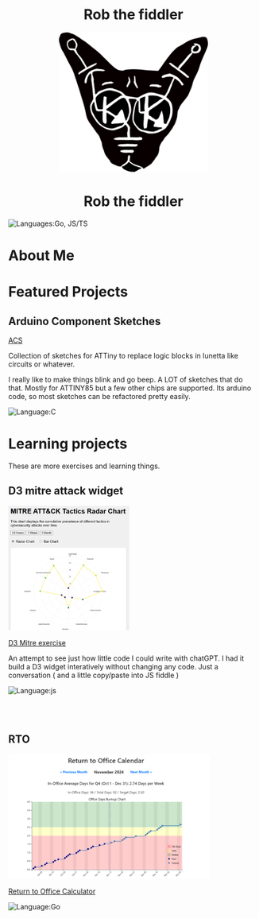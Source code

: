 <div align="center">

# Rob the fiddler

<p align="center">
  <img src="d8.png" alt="Updo demo" width="300"/>
</p>

# Rob the fiddler

<div align="left">

![Languages:Go, JS/TS](https://img.shields.io/static/v1?label=Languages&message=Go%20C-Arduino%20Java&color=blue)
 

# About Me

# Featured Projects

## Arduino Component Sketches

[ACS](https://github.com/robstave/ArduinoComponentSketches)

Collection of sketches for ATTiny to replace logic blocks in lunetta like circuits or whatever.

I really like to make things blink and go beep.  A LOT of sketches that do that.  Mostly for ATTINY85 but a few other chips are supported.  Its arduino code, so most sketches can be refactored pretty easily.

![Language:C](https://img.shields.io/static/v1?label=Language&message=C-Arduino&color=blue)


# Learning projects

These are more exercises and learning things.

## D3 mitre attack widget

 

<img src="https://github.com/robstave/d3-mitre-ai-experiment/raw/main/12-palette/radar12a.png"  
     alt="Size Limit logo by Anton Lovchikov"   height="250">


[D3 Mitre exercise](https://github.com/robstave/d3-mitre-ai-experiment)

An attempt to see just how little code I could write with chatGPT.  I had it build a D3 widget interatively without changing any code.  Just a conversation ( and a little copy/paste into JS fiddle )

![Language:js](https://img.shields.io/static/v1?label=Language&message=JS&color=blue)

<br>
<br>

## RTO



<img src="https://raw.githubusercontent.com/robstave/rto/main/docs/cal2.png"  
     alt="Size Limit logo by Anton Lovchikov"   height="250">


[Return to Office Calculator](https://github.com/robstave/rto)

 

![Language:Go](https://img.shields.io/static/v1?label=Language&message=GO&color=blue)


